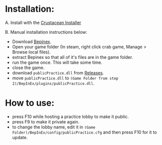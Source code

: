 # Installation:

A. Install with the [Crustacean Installer](https://github.com/o7Moon/Crustacean/blob/main/README.md)

B. Manual installation instructions below:
- Download [Bepinex](https://builds.bepinex.dev/projects/bepinex_be/577/BepInEx_UnityIL2CPP_x64_ec79ad0_6.0.0-be.577.zip).
- Open your game folder (In steam, right click crab game, Manage > Browse local files).
- extract Bepinex so that all of it's files are in the game folder.
- run the game once. This will take some time.
- close the game.
- download `publicPractice.dll` from [Releases](https://github.com/o7Moon/CrabGame.PublicPractice/releases).
- move `publicPractice.dll` to `(Game Folder from step 2)/BepInEx/plugins/publicPractice.dll`.

# How to use:
- press F10 while hosting a practice lobby to make it public.
- press F9 to make it private again.
- to change the lobby name, edit it in `(Game Folder)/BepInEx/config/publicPractice.cfg` and then press F10 for it to update.

